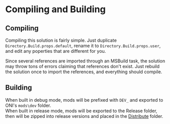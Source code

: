# Compiling and Building

## Compiling

Compiling this solution is fairly simple.  Just duplicate `Directory.Build.props.default`, rename it to `Directory.Build.props.user`, and edit any poperties that are different for you.

Since several references are imported through an MSBuild task, the solution may throw tons of errors claiming that references don't exist.  Just rebuild the solution once to import the references, and everything should compile.

## Building

When built in debug mode, mods will be prefixed with `DEV_` and exported to ONI's `mods\dev` folder.  
When built in release mode, mods will be exported to the Release folder, then will be zipped into release versions and placed in the [Distribute](https://github.com/AzeTheGreat/ONI-Mods/tree/master/Distribute) folder.
